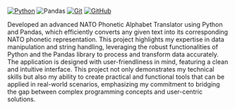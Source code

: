 [![Python](https://img.shields.io/badge/Python-3776AB?style=for-the-badge&logo=python&logoColor=white)](https://www.python.org/)
![Pandas](https://img.shields.io/badge/pandas-150458?style=for-the-badge&logo=pandas&logoColor=white)
[![Git](https://img.shields.io/badge/Git-F05032?style=for-the-badge&logo=git&logoColor=white)](https://git-scm.com/)
[![GitHub](https://img.shields.io/badge/GitHub-181717?style=for-the-badge&logo=github&logoColor=white)](https://github.com/)


Developed an advanced NATO Phonetic Alphabet Translator using Python and Pandas, which efficiently converts any given text into its corresponding NATO phonetic representation. This project highlights my expertise in data manipulation and string handling, leveraging the robust functionalities of Python and the Pandas library to process and transform data accurately. The application is designed with user-friendliness in mind, featuring a clean and intuitive interface. This project not only demonstrates my technical skills but also my ability to create practical and functional tools that can be applied in real-world scenarios, emphasizing my commitment to bridging the gap between complex programming concepts and user-centric solutions.






